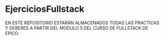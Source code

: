 # EjerciciosFullstack

EN ESTE REPOSITORIO ESTARÁN ALMACENADOS TODAS LAS PRACTICAS Y DEBERES A PARTIR DEL MODULO 5 DEL CURSO DE FULLSTACK DE EPICO
